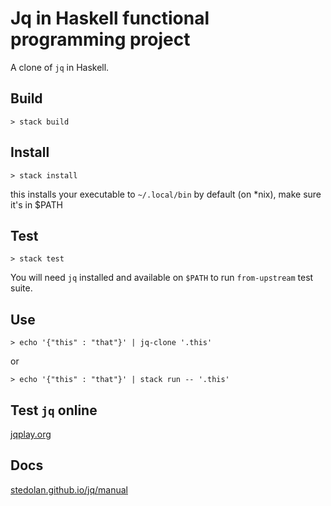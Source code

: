 # Jq in Haskell functional programming project

A clone of `jq` in Haskell.

## Build
```
> stack build
```

## Install

```
> stack install
```

this installs your executable to `~/.local/bin` by default (on *nix), make sure it's in $PATH

## Test

```
> stack test
```

You will need `jq` installed and available on `$PATH` to run `from-upstream` test suite.

## Use

```
> echo '{"this" : "that"}' | jq-clone '.this'
```

or

```
> echo '{"this" : "that"}' | stack run -- '.this'
```

## Test `jq` online

[jqplay.org](https://jqplay.org/)

## Docs

[stedolan.github.io/jq/manual](https://stedolan.github.io/jq/manual)

